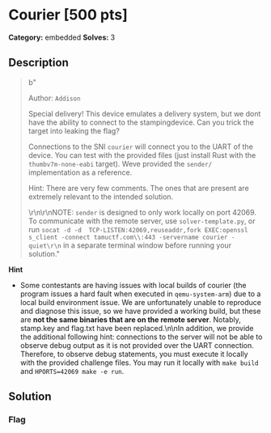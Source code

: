 # Courier [500 pts]

**Category:** embedded
**Solves:** 3

## Description
>b"<p>Author: <code>Addison</code></p><p>Special delivery! This device emulates a delivery system, but we dont have the ability to connect to the stampingdevice. Can you trick the target into leaking the flag?</p><p>Connections to the SNI <code>courier</code> will connect you to the UART of the device. You can test with the provided files (just install Rust with the <code>thumbv7m-none-eabi</code> target). Weve provided the <code>sender/</code> implementation as a reference.</p><p>Hint: There are very few comments. The ones that are present are extremely relevant to the intended solution.</p>\r\n\r\nNOTE: `sender` is designed to only work locally on port 42069. To communicate with the remote server, use `solver-template.py`, or run `socat -d -d  TCP-LISTEN:42069,reuseaddr,fork EXEC:openssl s_client -connect tamuctf.com\\:443 -servername courier -quiet\r\n` in a separate terminal window before running your solution."

**Hint**
* Some contestants are having issues with local builds of courier (the program issues a hard fault when executed in `qemu-system-arm`) due to a local build environment issue. We are unfortunately unable to reproduce and diagnose this issue, so we have provided a working build, but these are **not the same binaries that are on the remote server**. Notably, stamp.key and flag.txt have been replaced.\n\nIn addition, we provide the additional following hint: connections to the server will not be able to observe debug output as it is not provided over the UART connection. Therefore, to observe debug statements, you must execute it locally with the provided challenge files. You may run it locally with `make build` and `HPORTS=42069 make -e run`.

## Solution

### Flag

